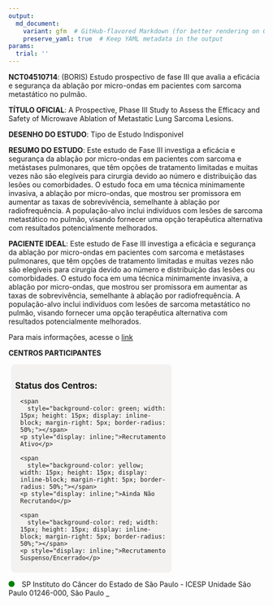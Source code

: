 ```yaml
---
output: 
  md_document:
    variant: gfm  # GitHub-flavored Markdown (for better rendering on GitHub)
    preserve_yaml: true  # Keep YAML metadata in the output
params:
  trial: ''
---
```


**NCT04510714**: (BORIS) Estudo prospectivo de fase III que avalia a
eficácia e segurança da ablação por micro-ondas em pacientes com sarcoma
metastático no pulmão.

**TÍTULO OFICIAL**: A Prospective, Phase III Study to Assess the
Efficacy and Safety of Microwave Ablation of Metastatic Lung Sarcoma
Lesions.

**DESENHO DO ESTUDO**: Tipo de Estudo Indisponivel

**RESUMO DO ESTUDO**: Este estudo de Fase III investiga a eficácia e
segurança da ablação por micro-ondas em pacientes com sarcoma e
metástases pulmonares, que têm opções de tratamento limitadas e muitas
vezes não são elegíveis para cirurgia devido ao número e distribuição
das lesões ou comorbidades. O estudo foca em uma técnica minimamente
invasiva, a ablação por micro-ondas, que mostrou ser promissora em
aumentar as taxas de sobrevivência, semelhante à ablação por
radiofrequência. A população-alvo inclui indivíduos com lesões de
sarcoma metastático no pulmão, visando fornecer uma opção terapêutica
alternativa com resultados potencialmente melhorados.

**PACIENTE IDEAL**: Este estudo de Fase III investiga a eficácia e
segurança da ablação por micro-ondas em pacientes com sarcoma e
metástases pulmonares, que têm opções de tratamento limitadas e muitas
vezes não são elegíveis para cirurgia devido ao número e distribuição
das lesões ou comorbidades. O estudo foca em uma técnica minimamente
invasiva, a ablação por micro-ondas, que mostrou ser promissora em
aumentar as taxas de sobrevivência, semelhante à ablação por
radiofrequência. A população-alvo inclui indivíduos com lesões de
sarcoma metastático no pulmão, visando fornecer uma opção terapêutica
alternativa com resultados potencialmente melhorados.

Para mais informações, acesse o
[link](https://clinicaltrials.gov/ct2/show/NCT04510714)

**CENTROS PARTICIPANTES**

<div style="margin-bottom: 8px; margin-left: 5px; padding: 8px; max-width: 300px; background-color: #f3f2f1; border-radius: 8px;">

<h4 style="font-size: 1.2em; font-weight: bold; margin-bottom: 10px;">
Status dos Centros:
</h4>

<div style="margin-left: 10px;">

    <span 
      style="background-color: green; width: 15px; height: 15px; display: inline-block; margin-right: 5px; border-radius: 50%;"></span>
    <p style="display: inline;">Recrutamento Ativo</p>

</div>

<div style="margin-left: 10px;">

    <span 
      style="background-color: yellow; width: 15px; height: 15px; display: inline-block; margin-right: 5px; border-radius: 50%;"></span>
    <p style="display: inline;">Ainda Não Recrutando</p>

</div>

<div style="margin-left: 10px;">

    <span 
      style="background-color: red; width: 15px; height: 15px; display: inline-block; margin-right: 5px; border-radius: 50%;"></span>
    <p style="display: inline;">Recrutamento Suspenso/Encerrado</p>

</div>

</div>

<span style="display: inline-block; width: 12px; height: 12px; border-radius: 50%; margin-right: 10px; padding-bottom: 0px; background-color: green;"></span>
SP Instituto do Câncer do Estado de São Paulo - ICESP Unidade São Paulo
01246-000, São Paulo
<span style="color: #2E4A7F; text-decoration: none; font-weight: 500; font-size: 0.8">[REPORTAR
ERRO](https://flazar.shinyapps.io/formsapp?study_nct_id=NCT04510714&location_id=INSTITUTODOCANCERDOESTADODESAOPAULOSAOPAULO01246000BRAZIL&location_full_name=Instituto%20do%20C%C3%A2ncer%20do%20Estado%20de%20S%C3%A3o%20Paulo%20-%20ICESP%20Unidade%20S%C3%A3o%20Paulo%2C%2001246-000%2C%20S%C3%A3o%20Paulo&form_type=Reportar%20Erro)</span>
